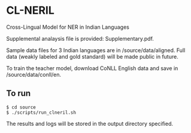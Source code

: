 # CL-NERIL
Cross-Lingual Model for NER in Indian Languages

Supplemental analaysis file is provided: Supplementary.pdf.

Sample data files for 3 Indian languages are in /source/data/aligned. Full data (weakly labeled and gold standard) will be made public in future.

To train the teacher model, download CoNLL English data and save in /source/data/conll/en.
## To run
```
$ cd source
$ ./scripts/run_clneril.sh
```

The results and logs will be stored in the output directory specified.
